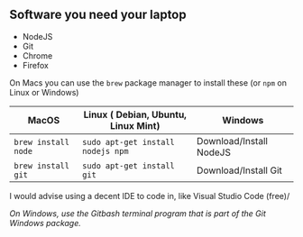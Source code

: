 ## Software you need your laptop

* NodeJS
* Git
* Chrome
* Firefox

On Macs you can use the ```brew``` package manager to install these (or ```npm``` on Linux or Windows)

| MacOS                   | Linux ( Debian, Ubuntu, Linux Mint)   | Windows                 |
| ----------------------- | ------------------------------------- | ----------------------- |
| ```brew install node``` | ```sudo apt-get install nodejs npm``` | Download/Install NodeJS |
| ```brew install git```  | ```sudo apt-get install git```        | Download/Install Git    |

I would advise using a decent IDE to code in, like Visual Studio Code (free)/

_On Windows, use the Gitbash terminal program that is part of the Git Windows package._